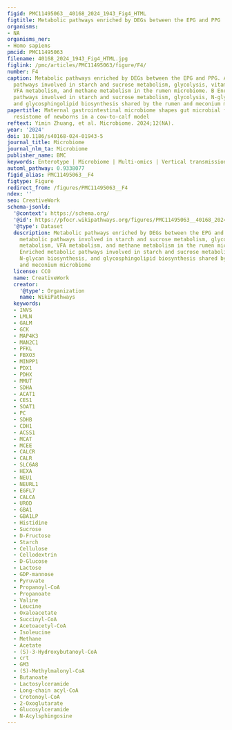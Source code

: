 ```yaml
---
figid: PMC11495063__40168_2024_1943_Fig4_HTML
figtitle: Metabolic pathways enriched by DEGs between the EPG and PPG
organisms:
- NA
organisms_ner:
- Homo sapiens
pmcid: PMC11495063
filename: 40168_2024_1943_Fig4_HTML.jpg
figlink: /pmc/articles/PMC11495063/figure/F4/
number: F4
caption: Metabolic pathways enriched by DEGs between the EPG and PPG. A Enriched metabolic
  pathways involved in starch and sucrose metabolism, glycolysis, vitamin metabolism,
  VFA metabolism, and methane metabolism in the rumen microbiome. B Enriched metabolic
  pathways involved in starch and sucrose metabolism, glycolysis, N-glycan biosynthesis,
  and glycosphingolipid biosynthesis shared by the rumen and meconium microbiome
papertitle: Maternal gastrointestinal microbiome shapes gut microbial function and
  resistome of newborns in a cow-to-calf model
reftext: Yimin Zhuang, et al. Microbiome. 2024;12(NA).
year: '2024'
doi: 10.1186/s40168-024-01943-5
journal_title: Microbiome
journal_nlm_ta: Microbiome
publisher_name: BMC
keywords: Enterotype | Microbiome | Multi-omics | Vertical transmission | Resistome
automl_pathway: 0.9338077
figid_alias: PMC11495063__F4
figtype: Figure
redirect_from: /figures/PMC11495063__F4
ndex: ''
seo: CreativeWork
schema-jsonld:
  '@context': https://schema.org/
  '@id': https://pfocr.wikipathways.org/figures/PMC11495063__40168_2024_1943_Fig4_HTML.html
  '@type': Dataset
  description: Metabolic pathways enriched by DEGs between the EPG and PPG. A Enriched
    metabolic pathways involved in starch and sucrose metabolism, glycolysis, vitamin
    metabolism, VFA metabolism, and methane metabolism in the rumen microbiome. B
    Enriched metabolic pathways involved in starch and sucrose metabolism, glycolysis,
    N-glycan biosynthesis, and glycosphingolipid biosynthesis shared by the rumen
    and meconium microbiome
  license: CC0
  name: CreativeWork
  creator:
    '@type': Organization
    name: WikiPathways
  keywords:
  - INVS
  - LMLN
  - GALM
  - GCK
  - MAP4K3
  - MAN2C1
  - PFKL
  - FBXO3
  - MINPP1
  - PDX1
  - PDHX
  - MMUT
  - SDHA
  - ACAT1
  - CES1
  - SOAT1
  - PC
  - SDHB
  - CDH1
  - ACSS1
  - MCAT
  - MCEE
  - CALCR
  - CALR
  - SLC6A8
  - HEXA
  - NEU1
  - NEURL1
  - EGFL7
  - CALCA
  - UROD
  - GBA1
  - GBA1LP
  - Histidine
  - Sucrose
  - D-Fructose
  - Starch
  - Cellulose
  - Cellodextrin
  - D-Glucose
  - Lactose
  - GDP-mannose
  - Pyruvate
  - Propanoyl-CoA
  - Propanoate
  - Valine
  - Leucine
  - Oxaloacetate
  - Succinyl-CoA
  - Acetoacetyl-CoA
  - Isoleucine
  - Methane
  - Acetate
  - (S)-3-Hydroxybutanoyl-CoA
  - crt
  - GM3
  - (S)-Methylmalonyl-CoA
  - Butanoate
  - Lactosylceramide
  - Long-chain acyl-CoA
  - Crotonoyl-CoA
  - 2-Oxoglutarate
  - Glucosylceramide
  - N-Acylsphingosine
---
```

